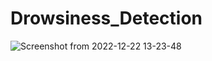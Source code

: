 # Drowsiness_Detection
![Screenshot from 2022-12-22 13-23-48](https://user-images.githubusercontent.com/96677478/209086998-a94aaa51-b087-46cf-9362-240561f43c3b.png)
